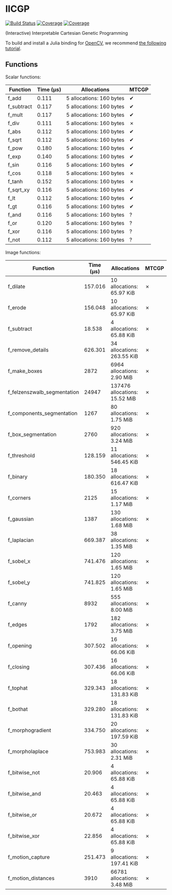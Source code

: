 # IICGP

[![Build Status](https://travis-ci.com/erwanlecarpentier/IICGP.jl.svg?branch=master)](https://travis-ci.com/erwanlecarpentier/IICGP.jl)
[![Coverage](https://codecov.io/gh/erwanlecarpentier/IICGP.jl/branch/master/graph/badge.svg)](https://codecov.io/gh/erwanlecarpentier/IICGP.jl)
[![Coverage](https://coveralls.io/repos/github/erwanlecarpentier/IICGP.jl/badge.svg?branch=master)](https://coveralls.io/github/erwanlecarpentier/IICGP.jl?branch=master)

(Interactive) Interpretable Cartesian Genetic Programming

To build and install a Julia binding for [OpenCV](https://github.com/opencv/opencv), we recommend [the following tutorial](https://docs.opencv.org/master/d8/da4/tutorial_julia.html).

## Functions

Scalar functions:

| Function | Time (μs) | Allocations | MTCGP |
|---|---|---|---|
| f_add | 0.111 | 5 allocations: 160  bytes | ✔ |
| f_subtract | 0.117 | 5 allocations: 160  bytes | ✔ |
| f_mult | 0.117 | 5 allocations: 160  bytes | ✔ |
| f_div | 0.111 | 5 allocations: 160  bytes | ✗ |
| f_abs | 0.112 | 5 allocations: 160  bytes | ✔ |
| f_sqrt | 0.112 | 5 allocations: 160  bytes | ✔ |
| f_pow | 0.180 | 5 allocations: 160  bytes | ✔ |
| f_exp | 0.140 | 5 allocations: 160  bytes | ✔ |
| f_sin | 0.116 | 5 allocations: 160  bytes | ✔ |
| f_cos | 0.118 | 5 allocations: 160  bytes | ✗ |
| f_tanh | 0.152 | 5 allocations: 160  bytes | ✗ |
| f_sqrt_xy | 0.116 | 5 allocations: 160  bytes | ✔ |
| f_lt | 0.112 | 5 allocations: 160  bytes | ✔ |
| f_gt | 0.116 | 5 allocations: 160  bytes | ✔ |
| f_and | 0.116 | 5 allocations: 160  bytes | ? |
| f_or | 0.120 | 5 allocations: 160  bytes | ? |
| f_xor | 0.116 | 5 allocations: 160  bytes | ? |
| f_not | 0.112 | 5 allocations: 160  bytes | ? |

Image functions:

| Function | Time (μs) | Allocations | MTCGP |
|---|---|---|---|
| f_dilate | 157.016 | 10 allocations: 65.97 KiB | ✗ |
| f_erode | 156.048 | 10 allocations: 65.97 KiB | ✗ |
| f_subtract | 18.538 | 4 allocations: 65.88 KiB | ✗ |
| f_remove_details | 626.301 | 34 allocations: 263.55 KiB | ✗ |
| f_make_boxes | 2872 | 6964 allocations: 2.90 MiB | ✗ |
| f_felzenszwalb_segmentation | 24947 | 137476 allocations: 15.52 MiB | ✗ |
| f_components_segmentation | 1267 | 80 allocations: 1.75 MiB | ✗ |
| f_box_segmentation | 2760 | 920 allocations: 3.24 MiB | ✗ |
| f_threshold | 128.159 | 11 allocations: 546.45 KiB | ✗ |
| f_binary | 180.350 | 18 allocations: 616.47 KiB | ✗ |
| f_corners | 2125 | 15 allocations: 1.17 MiB | ✗ |
| f_gaussian | 1387 | 130 allocations: 1.68 MiB | ✗ |
| f_laplacian | 669.387 | 38 allocations: 1.35 MiB | ✗ |
| f_sobel_x | 741.476 | 120 allocations: 1.65 MiB | ✗ |
| f_sobel_y | 741.825 | 120 allocations: 1.65 MiB | ✗ |
| f_canny | 8932 | 555 allocations: 8.00 MiB | ✗ |
| f_edges | 1792 | 182 allocations: 3.75 MiB | ✗ |
| f_opening | 307.502 | 16 allocations: 66.06 KiB | ✗ |
| f_closing | 307.436 | 16 allocations: 66.06 KiB | ✗ |
| f_tophat | 329.343 | 18 allocations: 131.83 KiB | ✗ |
| f_bothat | 329.280 | 18 allocations: 131.83 KiB | ✗ |
| f_morphogradient | 334.750 | 20 allocations: 197.59 KiB | ✗ |
| f_morpholaplace | 753.983 | 30 allocations: 2.31 MiB | ✗ |
| f_bitwise_not | 20.906 | 4 allocations: 65.88 KiB | ✗ |
| f_bitwise_and | 20.463 | 4 allocations: 65.88 KiB | ✗ |
| f_bitwise_or | 20.672 | 4 allocations: 65.88 KiB | ✗ |
| f_bitwise_xor | 22.856 | 4 allocations: 65.88 KiB | ✗ |
| f_motion_capture | 251.473 | 9 allocations: 197.41 KiB | ✗ |
| f_motion_distances | 3910 | 66781 allocations: 3.48 MiB | ✗ |
